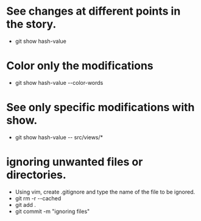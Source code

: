 # See changes at different points in the story.
- git show hash-value
# Color only the modifications
- git show hash-value --color-words
# See only specific modifications with show.
- git show hash-value -- src/views/*
# ignoring unwanted files or directories.
- Using vim, create .gitignore and type the name of the file to be ignored.
- git rm -r --cached 
- git add .
- git commit -m "ignoring files"
